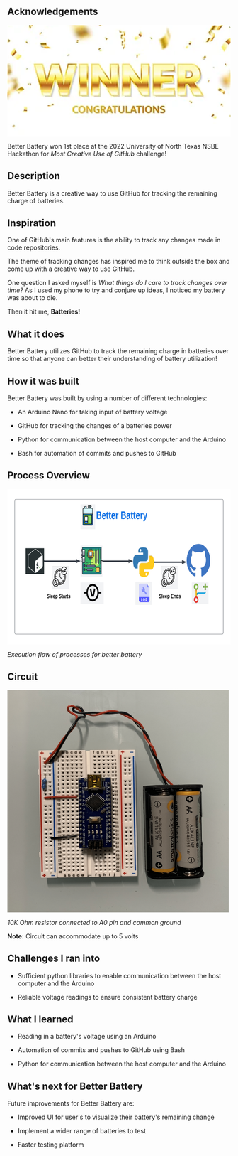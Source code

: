 ## Acknowledgements
<img align="center" alt="award" height= "250" width="1100" src="images/award.PNG"/>

Better Battery won 1st place at the 2022 University of North Texas NSBE Hackathon for *Most Creative Use of GitHub* challenge!

## Description

Better Battery is a creative way to use GitHub for tracking the remaining charge of batteries.

## Inspiration

One of GitHub's main features is the ability to track any changes made in code repositories.

The theme of tracking changes has inspired me to think outside the box and come up with a creative way to use GitHub.

One question I asked myself is _What things do I care to track changes over time?_
As I used my phone to try and conjure up ideas, I noticed my battery was about to die.

Then it hit me, **Batteries!**

## What it does

Better Battery utilizes GitHub to track the remaining charge in batteries over time so that anyone can better their understanding of battery utilization!

## How it was built

Better Battery was built by using a number of different technologies:

- An Arduino Nano for taking input of battery voltage

- GitHub for tracking the changes of a batteries power

- Python for communication between the host computer and the Arduino

- Bash for automation of commits and pushes to GitHub

## Process Overview

<img align="center" alt="process" height= "350" width="1100" src="images/process.png"/>

*Execution flow of processes for better battery*

## Circuit
<img align="center" alt="circuit" height= "500" width="500" src="images/circuit.png"/>

*10K Ohm resistor connected to A0 pin and common ground*

**Note:** Circuit can accommodate up to 5 volts

## Challenges I ran into

- Sufficient python libraries to enable communication between the host computer and the Arduino

- Reliable voltage readings to ensure consistent battery charge

## What I learned

- Reading in a battery's voltage using an Arduino

- Automation of commits and pushes to GitHub using Bash

- Python for communication between the host computer and the Arduino

## What's next for Better Battery

Future improvements for Better Battery are:

- Improved UI for user's to visualize their battery's remaining change

- Implement a wider range of batteries to test

- Faster testing platform
